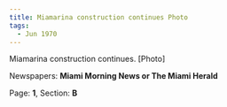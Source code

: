 ```yaml
---  
title: Miamarina construction continues Photo  
tags:  
  - Jun 1970  
---  
```

  
Miamarina construction continues. [Photo]  
  
Newspapers: **Miami Morning News or The Miami Herald**  
  
Page: **1**, Section: **B** 
